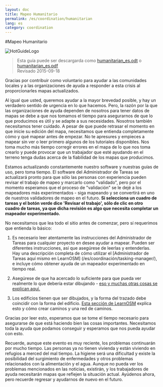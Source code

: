 ```yaml
---
layout: doc
title: Mapeo Humanitario
permalink: /es/coordination/humanitarian
lang: es
category: coordination
---
```


#Mapeo Humanitario

![HotGuideLogo](http://hot.openstreetmap.org/sites/default/themes/hot/logo.png)

> Esta guía puede ser descargarda como [humanitarian_es.odt](/files/humanitarian_es.odt) o [humanitarian_es.pdf](/files/humanitarian_es.pdf)    
> Revisado 2015-09-18  

Gracias por contribuir como voluntario para ayudar a las comunidades locales y a las organizaciones de ayuda a responder a esta crisis al proporcionarles mapas actualizados. 

Al igual que usted, queremos ayudar a la mayor brevedad posible, y hay un verdadero sentido de urgencia en lo que hacemos. Pero, la razón por la que las organizaciones de ayuda dependen de nosotros para tener datos de mapas se debe a que nos tomamos el tiempo para asegurarnos de que lo que producimos es útil y se adapte a sus necesidades. Nosotros también necesitamos tener cuidado. A pesar de que puede retrasar el momento en que inicie su edición del mapa, necesitamos que entienda completamente cómo y qué mapear antes de empezar. No te apresures y empieces a mapear sin ver o leer primero algunos de los tutoriales disponibles. Nos toma mucho más tiempo corregir errores en el mapa de lo que nos toma crearlo y puede provocar que un trabajador que esté ayudando en el terreno tenga dudas acerca de la fiabilidad de los mapas que producimos. 

Estamos actualizando constantemente nuestro software y nuestras guías de uso, pero toma tiempo. El software del Administrador de Tareas se actualizará pronto para que sólo las personas con experiencia pueden revisar el trabajo de mapeo y marcarlo como "validado", pero por el momento esperamos que el proceso de "validación" se le dejé a los mapeadores más experimentados - siga mapeando y se convertirá en uno de nuestros validadores de mapeo en el futuro. **Si selecciona un cuadro de tareas y el botón verde dice 'Revisar el trabajo', sólo de clic en otro cuadro de tareas, ya que dicha revisión es algo que necesita completar un mapeador experimentado.**

No necesitamos que lea todo el sitio antes de comenzar, pero sí requerimos que entienda lo básico:  

1. Es necesario leer atentamente las instrucciones del Administrador de Tareas para cualquier proyecto en desee ayudar a mapear. Pueden ser diferentes instrucciones, así que asegúrese de leerlas y entenderlas. Hay una descripción completa de cómo utilizar el [Administrador de Tareas aquí mismo en LearnOSM] (/es/coordinación/tasking-manager/), e incluye cómo obtener ayuda de un mapeador experimentado en tiempo real.  

2. Asegúrese de que ha acercado lo suficiente para que pueda ver realmente lo que debería estar dibujando - [eso y muchas otras cosas se explican aquí.](/es/coordination/remote/)

3. Los edificios tienen que ser dibujados, y la forma del trazado debe coincidir con la forma del edificio. [Esta sección de LearnOSM](/es/coordination/remote-tracing/) explica esto y cómo crear caminos y una red de caminos.

Gracias por leer esto, esperamos que se tome el tiempo necesario para asegurarse de que está haciendo bien las cosas importantes. Necesitamos toda la ayuda que podamos conseguir y esperamos que nos pueda ayudar con esto.

Recuerde, aunque este evento es muy reciente, los problemas continuarán por mucho tiempo. Las personas ya no tienen vivienda y están viviendo en refugios a merced del mal tiempo. La higiene será una dificultad y existe la posibilidad del surgimiento de enfermedades y otros problemas relacionados con la alimentación y el agua. Aunque no pueda ver los problemas mencionados en las noticias, existirán, y los trabajadores de ayuda necesitarán mapas que reflejen la situación actual. Ayúdenos ahora, pero recuerde regresar y ayudarnos de nuevo en el futuro. 